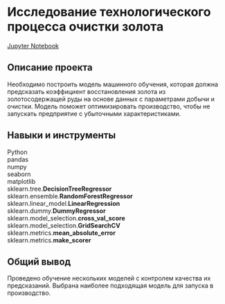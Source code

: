 # Исследование технологического процесса очистки золота
[Jupyter Notebook](gold_recovery.ipynb)

## Описание проекта
Необходимо построить модель машинного обучения, которая должна предсказать коэффициент восстановления золота из золотосодержащей руды на основе данных с параметрами добычи и очистки. Модель поможет оптимизировать производство, чтобы не запускать предприятие с убыточными характеристиками.

## Навыки и инструменты
Python  
pandas  
numpy  
seaborn  
matplotlib  
sklearn.tree.**DecisionTreeRegressor**  
sklearn.ensemble.**RandomForestRegressor**  
sklearn.linear_model.**LinearRegression**  
sklearn.dummy.**DummyRegressor**  
sklearn.model_selection.**cross_val_score**  
sklearn.model_selection.**GridSearchCV**  
sklearn.metrics.**mean_absolute_error**  
sklearn.metrics.**make_scorer**

## Общий вывод
Проведено обучение нескольких моделей с контролем качества их предсказаний. Выбрана наиболее подходящая модель для запуска в производство.
